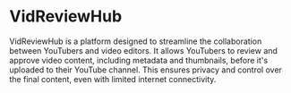 # VidReviewHub
VidReviewHub is a platform designed to streamline the collaboration between YouTubers and video editors. It allows YouTubers to review and approve video content, including metadata and thumbnails, before it's uploaded to their YouTube channel. This ensures privacy and control over the final content, even with limited internet connectivity.
